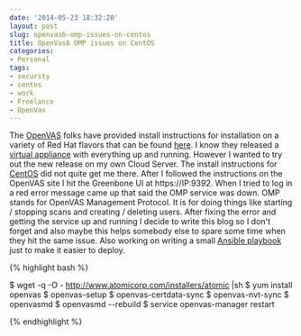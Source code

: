 ```yaml
---
date: '2014-05-23 18:32:20'
layout: post
slug: openvas6-omp-issues-on-centos 
title: OpenVas6 OMP issues on CentOS
categories:
- Personal
tags:
- security
- centos
- work
- Freelance
- OpenVas
---
```


The [OpenVAS](http://www.openvas.org/) folks have provided install instructions for installation on a variety of Red Hat flavors that can be found [here](http://www.openvas.org/install-packages-v5.html#openvas_centos_atomic).  I know they released a [virtual appliance](http://www.openvas.org/vm.html) with everything up and running. However I wanted to try out the new release on my own Cloud Server.
The install instructions for [CentOS](http://www.centos.org/) did not quite get me there. After I followed the instructions on the OpenVAS site I hit the Greenbone UI at https://IP:9392. When I tried to log in a red error message came up that said the OMP service was down. OMP stands for OpenVAS Management Protocol. It is for doing things like starting / stopping scans and creating / deleting users. After fixing the error and getting the service up and running I decide to write this blog so I don't forget and also maybe this helps somebody else to spare some time when they hit the same issue. Also working on writing a small [Ansible playbook](http://docs.ansible.com/playbooks.html) just to make it easier to deploy.

{% highlight bash %}

$ wget -q -O - http://www.atomicorp.com/installers/atomic |sh
$ yum install openvas
$ openvas-setup
$ openvas-certdata-sync
$ openvas-nvt-sync
$ openvasmd
$ openvasmd --rebuild
$ service openvas-manager restart

{% endhighlight %}

